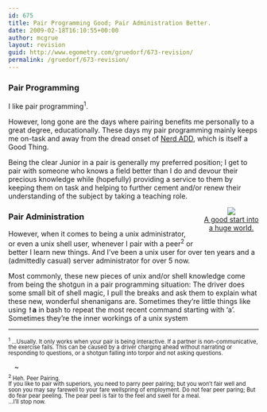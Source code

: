 ```yaml
---
id: 675
title: Pair Programming Good; Pair Administration Better.
date: 2009-02-18T16:10:55+00:00
author: mcgrue
layout: revision
guid: http://www.egometry.com/gruedorf/673-revision/
permalink: /gruedorf/673-revision/
---
```

### Pair Programming

I like pair programming<sup>1</sup>. 

However, long gone are the days where pairing benefits me personally to a great degree, educationally. These days my pair programming mainly keeps me on-task and away from the dread onset of <a href="http://www.randsinrepose.com/archives/2003/07/10/nadd.html" target="_blank">Nerd ADD</a>, which is itself a Good Thing.

Being the clear Junior in a pair is generally my preferred position; I get to pair with someone who knows a field better than I do and devour their precious knowledge while (hopefully) providing a service to them by keeping them on task and helping to further cement and/or renew their understanding of the subject by taking a teaching role.

<div style="float: right; margin-bottom: 20px; margin-left: 20px; text-align: center; color: silver; ">
  <a href="http://www.amazon.com/gp/product/0596009658?ie=UTF8&#038;tag=benmcgsego-20&#038;linkCode=as2&#038;camp=1789&#038;creative=9325&#038;creativeASIN=0596009658"><img border="0" src="http://www.egometry.com/i/2009/02/bash.jpg" /></a><img src="http://www.assoc-amazon.com/e/ir?t=benmcgsego-20&#038;l=as2&#038;o=1&#038;a=0596009658" width="1" height="1" border="0" alt="" style="border:none !important; margin:0px !important;" /><br /> <a href="http://www.amazon.com/gp/product/0596009658?ie=UTF8&#038;tag=benmcgsego-20&#038;linkCode=as2&#038;camp=1789&#038;creative=9325&#038;creativeASIN=0596009658">A good start into<br /> a huge world.</a>
</div>

### Pair Administration

However, when it comes to being a unix administrator, or even a unix shell user, whenever I pair with a peer<sup>2</sup> or better I learn new things. And I&#8217;ve been a unix user for over ten years and a (admittedly casual) server administrator for over 5 now.

Most commonly, these new pieces of unix and/or shell knowledge come from being the shotgun in a pair programming situation: The driver does some small bit of shell magic, I pull the breaks and ask them to explain what these new, wonderful shenanigans are. Sometimes they&#8217;re little things like using <b style="font-family: monospace;">!a</b> in bash to repeat the most recent command starting with &#8216;a&#8217;. Sometimes they&#8217;re the inner workings of a unix system 

* * *

<div style="font-size: 80%; line-height: 105%;">
  <sup>1</sup> &#8230;Usually. It only works when your pair is being interactive. If a partner is non-communicative, the exercise fails. This can be caused by a driver charging ahead without narrating or responding to questions, or a shotgun falling into torpor and not asking questions.
</div>

<div style="height: 10px; margin: 12px;">
  ~
</div>

<div style="font-size: 80%; line-height: 105%;">
  <sup>2</sup> Heh. Peer Pairing.<br /> If you like to pair with superiors, you need to parry peer pairing; but you won&#8217;t fair well and soon you may say farewell to your fare wellspring of employment. Do not fear peer paring; But do fear pear peeling. The pear peel is fair to the feel and swell for a meal.<br /> &#8230;I&#8217;ll stop now.
</div>
